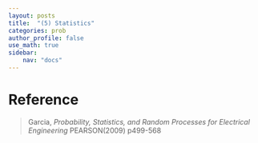 ```yaml
---
layout: posts
title:  "(5) Statistics"
categories: prob
author_profile: false
use_math: true
sidebar:
    nav: "docs"
---
```


# Reference

>Garcia, *Probability, Statistics, and Random Processes for Electrical Engineering* PEARSON(2009) p499-568